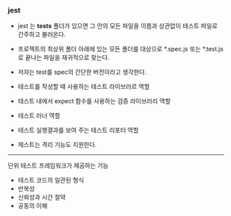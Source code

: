 ### jest

- jest 는 __tests__ 폴더가 있으면 그 안의 모든  파일을 이름과 상관없이 테스트 파일로 간주하고 불러온다.
- 프로젝트의 최상위 폴더 아래에 있는 모든 폴더를 대상으로 *.spec.js 또는 *.test.js로 끝나는 파일을 재귀적으로 찾는다.

- 저자는 test를 spec의 간단한 버전이라고 생각한다.

- 테스트를 작성할 때 사용하는 테스트 라이브러르 역할
- 테스트 내에서 expect 함수를 사용하는 검증 라이브러리 역할
- 테스트 러너 역할
- 테스트 실행결과를 보여 주는 테스트 리포터 역할

- 제스트는 격리 기능도 지원한다.

---

단위 테스트 프레임워크가 제공하는 기능
- 테스트 코드의 일관된 형식
- 반복성
- 신뢰성과 시간 절약
- 공동의 이해